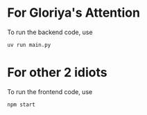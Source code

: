 # For Gloriya's Attention
To run the backend code, use 

```
uv run main.py 
```

# For other 2 idiots

To run the frontend code, use

```
npm start

```